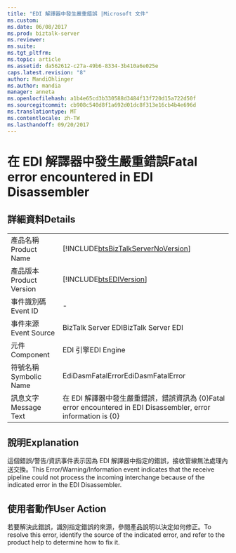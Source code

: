 ```yaml
---
title: "EDI 解譯器中發生嚴重錯誤 |Microsoft 文件"
ms.custom: 
ms.date: 06/08/2017
ms.prod: biztalk-server
ms.reviewer: 
ms.suite: 
ms.tgt_pltfrm: 
ms.topic: article
ms.assetid: da562612-c27a-49b6-8334-3b410a6e025e
caps.latest.revision: "8"
author: MandiOhlinger
ms.author: mandia
manager: anneta
ms.openlocfilehash: a1b4e65cd3b330588d3484f13f720d15a722d50f
ms.sourcegitcommit: cb908c540d8f1a692d01dc8f313e16cb4b4e696d
ms.translationtype: MT
ms.contentlocale: zh-TW
ms.lasthandoff: 09/20/2017
---
```

# <a name="fatal-error-encountered-in-edi-disassembler"></a><span data-ttu-id="d6af3-102">在 EDI 解譯器中發生嚴重錯誤</span><span class="sxs-lookup"><span data-stu-id="d6af3-102">Fatal error encountered in EDI Disassembler</span></span>
## <a name="details"></a><span data-ttu-id="d6af3-103">詳細資料</span><span class="sxs-lookup"><span data-stu-id="d6af3-103">Details</span></span>  
  
|||  
|-|-|  
|<span data-ttu-id="d6af3-104">產品名稱</span><span class="sxs-lookup"><span data-stu-id="d6af3-104">Product Name</span></span>|[!INCLUDE[btsBizTalkServerNoVersion](../includes/btsbiztalkservernoversion-md.md)]|  
|<span data-ttu-id="d6af3-105">產品版本</span><span class="sxs-lookup"><span data-stu-id="d6af3-105">Product Version</span></span>|[!INCLUDE[btsEDIVersion](../includes/btsediversion-md.md)]|  
|<span data-ttu-id="d6af3-106">事件識別碼</span><span class="sxs-lookup"><span data-stu-id="d6af3-106">Event ID</span></span>|-|  
|<span data-ttu-id="d6af3-107">事件來源</span><span class="sxs-lookup"><span data-stu-id="d6af3-107">Event Source</span></span>|<span data-ttu-id="d6af3-108">BizTalk Server EDI</span><span class="sxs-lookup"><span data-stu-id="d6af3-108">BizTalk Server EDI</span></span>|  
|<span data-ttu-id="d6af3-109">元件</span><span class="sxs-lookup"><span data-stu-id="d6af3-109">Component</span></span>|<span data-ttu-id="d6af3-110">EDI 引擎</span><span class="sxs-lookup"><span data-stu-id="d6af3-110">EDI Engine</span></span>|  
|<span data-ttu-id="d6af3-111">符號名稱</span><span class="sxs-lookup"><span data-stu-id="d6af3-111">Symbolic Name</span></span>|<span data-ttu-id="d6af3-112">EdiDasmFatalError</span><span class="sxs-lookup"><span data-stu-id="d6af3-112">EdiDasmFatalError</span></span>|  
|<span data-ttu-id="d6af3-113">訊息文字</span><span class="sxs-lookup"><span data-stu-id="d6af3-113">Message Text</span></span>|<span data-ttu-id="d6af3-114">在 EDI 解譯器中發生嚴重錯誤，錯誤資訊為 {0}</span><span class="sxs-lookup"><span data-stu-id="d6af3-114">Fatal error encountered in EDI Disassembler, error information is {0}</span></span>|  
  
## <a name="explanation"></a><span data-ttu-id="d6af3-115">說明</span><span class="sxs-lookup"><span data-stu-id="d6af3-115">Explanation</span></span>  
 <span data-ttu-id="d6af3-116">這個錯誤/警告/資訊事件表示因為 EDI 解譯器中指定的錯誤，接收管線無法處理內送交換。</span><span class="sxs-lookup"><span data-stu-id="d6af3-116">This Error/Warning/Information event indicates that the receive pipeline could not process the incoming interchange because of the indicated error in the EDI Disassembler.</span></span>  
  
## <a name="user-action"></a><span data-ttu-id="d6af3-117">使用者動作</span><span class="sxs-lookup"><span data-stu-id="d6af3-117">User Action</span></span>  
 <span data-ttu-id="d6af3-118">若要解決此錯誤，識別指定錯誤的來源，參閱產品說明以決定如何修正。</span><span class="sxs-lookup"><span data-stu-id="d6af3-118">To resolve this error, identify the source of the indicated error, and refer to the product help to determine how to fix it.</span></span>